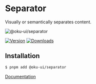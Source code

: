 # Separator
Visually or semantically separates content.

![@oku-ui/separator](./../../../.github/assets/og/oku-separator.jpg)

[![Version](https://img.shields.io/npm/v/@oku-ui/separator?style=flat&colorA=18181B&colorB=28CF8D)](https://www.npmjs.com/package/@oku-ui/separator) [![Downloads](https://img.shields.io/npm/dm/@oku-ui/separator?style=flat&colorA=18181B&colorB=28CF8D)](https://www.npmjs.com/package/@oku-ui/separator)

## Installation

```sh
$ pnpm add @oku-ui/separator
```

[Documentation](https://oku-ui.com/primitives/components/separator)